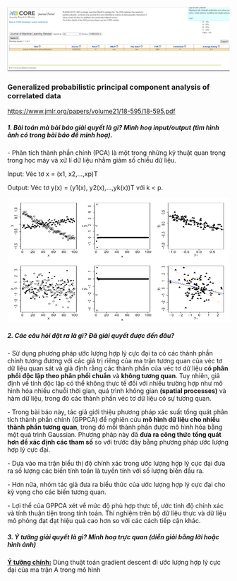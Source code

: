![QT32-1](https://github.com/hautb15/CS2205.CH1501/blob/main/QT/Images/QT32-1.png)



### **Generalized probabilistic principal component analysis of correlated data**

https://www.jmlr.org/papers/volume21/18-595/18-595.pdf

 

##### **1.**  **Bài toán mà bài báo giải quyết là gì? Minh hoạ input/output (tìm hình ảnh có trong bài báo để minh hoạ).**

\-    Phân tích thành phần chính (PCA) là một trong những kỹ thuật quan trọng trong học máy và xử lí dữ liệu nhằm giảm số chiều dữ liệu.

Input: Véc tơ x = (x1, x2,…,xp)T

Output: Véc tơ y(x) = (y1(x), y2(x),…,yk(x))T với k < p.                           

![QT32-2](https://github.com/hautb15/CS2205.CH1501/blob/main/QT/Images/QT32-2.png)



##### **2.**  **Các câu hỏi đặt ra là gì? Đã giải quyết được đến đâu?**

 \-    Sử dụng phương pháp ước lượng hợp lý cực đại ta có các thành phần chính tương đương với các giá trị riêng của ma trận tương quan của véc tơ dữ liệu quan sát và giả định rằng các thành phần của véc tơ dữ liệu **có phân phối** **độc lập theo phân phối chuẩn** và **không tương quan**. Tuy nhiên, giả định về tính độc lập có thể không thực tế đối với nhiều trường hợp như mô hình hóa nhiều chuỗi thời gian, quá trình không gian **(**spatial processes**)** và hàm dữ liệu, trong đó các thành phần véc tơ dữ liệu có sự tương quan. 

\-    Trong bài báo này, tác giả giới thiệu phương pháp xác suất tổng quát phân tích thành phần chính (GPPCA) để nghiên cứu **mô hình dữ liệu cho nhiều thành phần tương quan**, trong đó mỗi thành phần được mô hình hóa bằng một quá trình Gaussian. Phương pháp này đã **đưa ra công thức** **tổng quát hơn để xác định các tham số** so với trước đây bằng phương pháp ước lượng hợp lý cực đại. 

\-    Dựa vào ma trận biểu thị độ chính xác trong ước lượng hợp lý cực đại đưa ra số lượng các biến tính toán là tuyến tính với số lượng biến đầu ra. 

\-    Hơn nữa, nhóm tác giả đưa ra biểu thức của ước lượng hợp lý cực đại cho kỳ vọng cho các biến tương quan.

\-    Lợi thế của GPPCA xét về mức độ phù hợp thực tế, ước tính độ chính xác và tính thuận tiện trong tính toán. Thí nghiệm trên bộ dữ liệu thực và dữ liệu mô phỏng đạt đạt hiệu quả cao hơn so với các cách tiếp cận khác.

 

##### **3.** **Ý tưởng giải quyết là gì? Minh hoạ trực quan (diễn giải bằng lời hoặc hình ảnh)**


 **<u>Ý tưởng chính:</u>** Dùng thuật toán gradient descent đi ước lượng hợp lý cực đại của ma trận A trong mô hình                                 

